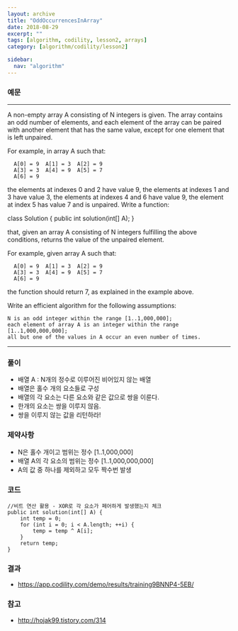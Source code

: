 ```yaml
---
layout: archive
title: "OddOccurrencesInArray"
date: 2018-08-29
excerpt: ""
tags: [algorithm, codility, lesson2, arrays]
category: [algorithm/codility/lesson2]

sidebar:
  nav: "algorithm"
---
```


### 예문 
* * *
A non-empty array A consisting of N integers is given. The array contains an odd number of elements, and each element of the array can be paired with another element that has the same value, except for one element that is left unpaired.

For example, in array A such that:
```
  A[0] = 9  A[1] = 3  A[2] = 9
  A[3] = 3  A[4] = 9  A[5] = 7
  A[6] = 9
```
the elements at indexes 0 and 2 have value 9,
the elements at indexes 1 and 3 have value 3,
the elements at indexes 4 and 6 have value 9,
the element at index 5 has value 7 and is unpaired.
Write a function:

class Solution { public int solution(int[] A); }

that, given an array A consisting of N integers fulfilling the above conditions, returns the value of the unpaired element.

For example, given array A such that:
```
  A[0] = 9  A[1] = 3  A[2] = 9
  A[3] = 3  A[4] = 9  A[5] = 7
  A[6] = 9
```
the function should return 7, as explained in the example above.

Write an efficient algorithm for the following assumptions:
```
N is an odd integer within the range [1..1,000,000];
each element of array A is an integer within the range [1..1,000,000,000];
all but one of the values in A occur an even number of times.
```
* * *

### 풀이
* 배열 A : N개의 정수로 이루어진 비어있지 않는 배열
* 배열은 홀수 개의 요소들로 구성
* 배열의 각 요소는 다른 요소와 같은 값으로 쌍을 이룬다.
* 한개의 요소는 쌍을 이루지 않음.
* 쌍을 이루지 않는 값을 리턴하라!

### 제약사항
* N은 홀수 개이고 범위는 정수 [1..1,000,000]
* 배열 A의 각 요소의 범위는 정수 [1..1,000,000,000]
* A의 값 중 하나를 제외하고 모두 짝수번 발생

### 코드
```
//비트 연산 활용 - XOR로 각 요소가 페어하게 발생했는지 체크
public int solution(int[] A) {
    int temp = 0;
    for (int i = 0; i < A.length; ++i) {
        temp = temp ^ A[i];
    }
    return temp;
}
```

### 결과
* https://app.codility.com/demo/results/training9BNNP4-5EB/

### 참고
* http://hojak99.tistory.com/314